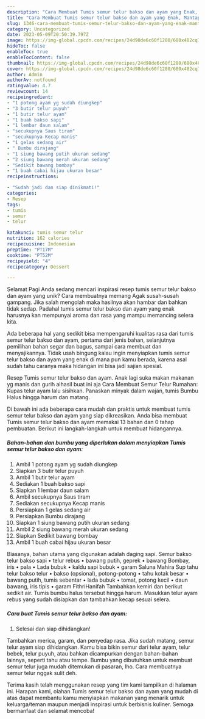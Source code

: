 ```yaml
---
description: "Cara Membuat Tumis semur telur bakso dan ayam yang Enak, Mantap"
title: "Cara Membuat Tumis semur telur bakso dan ayam yang Enak, Mantap"
slug: 1346-cara-membuat-tumis-semur-telur-bakso-dan-ayam-yang-enak-mantap
category: Uncategorized
date: 2023-05-09T20:50:39.797Z
image: https://img-global.cpcdn.com/recipes/24d98de6c60f1280/680x482cq70/tumis-semur-telur-bakso-dan-ayam-foto-resep-utama.jpg
hideToc: false
enableToc: true
enableTocContent: false
thumbnail: https://img-global.cpcdn.com/recipes/24d98de6c60f1280/680x482cq70/tumis-semur-telur-bakso-dan-ayam-foto-resep-utama.jpg
cover: https://img-global.cpcdn.com/recipes/24d98de6c60f1280/680x482cq70/tumis-semur-telur-bakso-dan-ayam-foto-resep-utama.jpg
author: Admin
authorAv: notfound
ratingvalue: 4.7
reviewcount: 14
recipeingredient:
- "1 potong ayam yg sudah diungkep"
- "3 butir telur puyuh"
- "1 butir telur ayam"
- "1 buah bakso sapi"
- "1 lembar daun salam"
- "secukupnya Saus tiram"
- "secukupnya Kecap manis"
- "1 gelas sedang air"
- " Bumbu dirajang"
- "1 siung bawang putih ukuran sedang"
- "2 siung bawang merah ukuran sedang"
- "Sedikit bawang bombay"
- "1 buah cabai hijau ukuran besar"
recipeinstructions:

- "Sudah jadi dan siap dinikmati!"
categories:
- Resep
tags:
- tumis
- semur
- telur

katakunci: tumis semur telur 
nutrition: 162 calories
recipecuisine: Indonesian
preptime: "PT17M"
cooktime: "PT52M"
recipeyield: "4"
recipecategory: Dessert

---
```



Selamat Pagi Anda sedang mencari inspirasi resep tumis semur telur bakso dan ayam yang unik? Cara membuatnya memang Agak susah-susah gampang. Jika salah mengolah maka hasilnya akan hambar dan bahkan tidak sedap. Padahal tumis semur telur bakso dan ayam yang enak harusnya kan mempunyai aroma dan rasa yang mampu memancing selera kita.


Ada beberapa hal yang sedikit bisa mempengaruhi kualitas rasa dari tumis semur telur bakso dan ayam, pertama dari jenis bahan, selanjutnya pemilihan bahan segar dan bagus, sampai cara membuat dan menyajikannya. Tidak usah bingung kalau ingin menyiapkan tumis semur telur bakso dan ayam yang enak di mana pun kamu berada, karena asal sudah tahu caranya maka hidangan ini bisa jadi sajian spesial.

Resep Tumis semur telur bakso dan ayam. Anak lagi suka makan makanan yg manis dan gurih alhasil buat ini aja Cara Membuat Semur Telur Rumahan: Kupas telur ayam lalu sisihkan. Panaskan minyak dalam wajan, tumis Bumbu Halus hingga harum dan matang.


Di bawah ini ada beberapa cara mudah dan praktis untuk membuat tumis semur telur bakso dan ayam yang siap dikreasikan. Anda bisa membuat Tumis semur telur bakso dan ayam memakai 13 bahan dan 0 tahap pembuatan. Berikut ini langkah-langkah untuk membuat hidangannya.

<!--inarticleads1-->

##### Bahan-bahan dan bumbu yang diperlukan dalam menyiapkan Tumis semur telur bakso dan ayam:

1. Ambil 1 potong ayam yg sudah diungkep
1. Siapkan 3 butir telur puyuh
1. Ambil 1 butir telur ayam
1. Sediakan 1 buah bakso sapi
1. Siapkan 1 lembar daun salam
1. Ambil secukupnya Saus tiram
1. Sediakan secukupnya Kecap manis
1. Persiapkan 1 gelas sedang air
1. Persiapkan  Bumbu dirajang
1. Siapkan 1 siung bawang putih ukuran sedang
1. Ambil 2 siung bawang merah ukuran sedang
1. Siapkan Sedikit bawang bombay
1. Ambil 1 buah cabai hijau ukuran besar


Biasanya, bahan utama yang digunakan adalah daging sapi. Semur bakso telur bakso sapi • telur rebus • bawang putih, geprek • bawang Bombay, iris • pala • Lada bubuk • kaldu sapi bubuk • garam Saluna Mahira Sup tahu telur bakso telur • bakso (opsional), potong-potong • tahu kotak besar • bawang putih, tumis sebentar • lada bubuk • tomat, potong kecil • daun bawang, iris tipis • garam FithriHanifah Tambahkan kemiri dan berikut sedikit air. Tumis bumbu halus tersebut hingga harum. Masukkan telur ayam rebus yang sudah disiapkan dan tambahkan kecap sesuai selera. 

<!--inarticleads2-->

##### Cara buat Tumis semur telur bakso dan ayam:


1. Selesai dan siap dihidangkan!

Tambahkan merica, garam, dan penyedap rasa. Jika sudah matang, semur telur ayam siap dihidangkan. Kamu bisa bikin semur dari telur ayam, telur bebek, telur puyuh, atau bahkan dicampurkan dengan bahan-bahan lainnya, seperti tahu atau tempe. Bumbu yang dibutuhkan untuk membuat semur telur juga mudah ditemukan di pasaran, lho. Cara membuatnya semur telur nggak sulit deh. 

Terima kasih telah menggunakan resep yang tim kami tampilkan di halaman ini. Harapan kami, olahan Tumis semur telur bakso dan ayam yang mudah di atas dapat membantu kamu menyiapkan makanan yang menarik untuk keluarga/teman maupun menjadi inspirasi untuk berbisnis kuliner. Semoga bermanfaat dan selamat mencoba!
